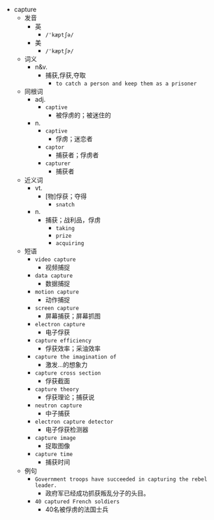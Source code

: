 - capture
  - 发音
    - 英
      - `/'kæptʃə/`
    - 美
      - `/'kæptʃɚ/`
  - 词义
    - n&v.
      - 捕获,俘获,夺取
        - `to catch a person and keep them as a prisoner`
  - 同根词
    - adj.
      - `captive`
        - 被俘虏的；被迷住的
    - n.
      - `captive`
        - 俘虏；迷恋者
      - `captor`
        - 捕获者；俘虏者
      - `capturer`
        - 捕获者
  - 近义词
    - vt.
      - [物]俘获；夺得
        - `snatch`
    - n.
      - 捕获；战利品，俘虏
        - `taking`
        - `prize`
        - `acquiring`
  - 短语
    - `video capture`
      - 视频捕捉 
    - `data capture`
      - 数据捕捉 
    - `motion capture`
      - 动作捕捉 
    - `screen capture`
      - 屏幕捕获；屏幕抓图 
    - `electron capture`
      - 电子俘获 
    - `capture efficiency`
      - 俘获效率；采油效率 
    - `capture the imagination of`
      - 激发...的想象力 
    - `capture cross section`
      - 俘获截面 
    - `capture theory`
      - 俘获理论；捕获说 
    - `neutron capture`
      - 中子捕获 
    - `electron capture detector`
      - 电子俘获检测器 
    - `capture image`
      - 捉取图像 
    - `capture time`
      - 捕获时间 
  - 例句
    - `Government troops have succeeded in capturing the rebel leader.`
      - 政府军已经成功抓获叛乱分子的头目。
    - `40 captured French soldiers`
      - 40名被俘虏的法国士兵


